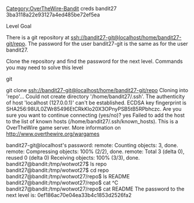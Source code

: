 [Category:OverTheWire-Bandit](/Category:OverTheWire-Bandit "wikilink")
creds bandit27 3ba3118a22e93127a4ed485be72ef5ea

Level Goal

There is a git repository at
<ssh://bandit27-git@localhost/home/bandit27-git/repo>. The password for
the user bandit27-git is the same as for the user bandit27.

Clone the repository and find the password for the next level. Commands
you may need to solve this level

git

git clone <ssh://bandit27-git@localhost/home/bandit27-git/repo> Cloning
into 'repo'... Could not create directory '/home/bandit27/.ssh'. The
authenticity of host 'localhost (127.0.0.1)' can't be established. ECDSA
key fingerprint is SHA256:98UL0ZWr85496EtCRkKlo20X3OPnyPSB5tB5RPbhczc.
Are you sure you want to continue connecting (yes/no)? yes Failed to add
the host to the list of known hosts (/home/bandit27/.ssh/known_hosts).
This is a OverTheWire game server. More information on
<http://www.overthewire.org/wargames>

bandit27-git@localhost's password: remote: Counting objects: 3, done.
remote: Compressing objects: 100% (2/2), done. remote: Total 3 (delta
0), reused 0 (delta 0) Receiving objects: 100% (3/3), done.
bandit27@bandit:/tmp/wotwot27$ ls repo bandit27@bandit:/tmp/wotwot27$ cd
repo bandit27@bandit:/tmp/wotwot27/repo$ ls README
bandit27@bandit:/tmp/wotwot27/repo$ cat ^C
bandit27@bandit:/tmp/wotwot27/repo$ cat README The password to the next
level is: 0ef186ac70e04ea33b4c1853d2526fa2